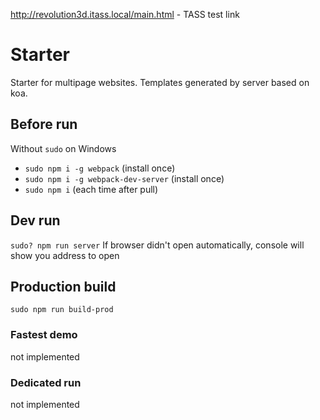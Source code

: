 http://revolution3d.itass.local/main.html - TASS test link

# Starter
Starter for multipage websites. Templates generated by server based on koa.

## Before run
Without `sudo` on Windows
 - `sudo npm i -g webpack` (install once)
 - `sudo npm i -g webpack-dev-server` (install once)
 - `sudo npm i` (each time after pull)

## Dev run
`sudo? npm run server`
If browser didn't open automatically, console will show you address to open

## Production build
`sudo npm run build-prod`

### Fastest demo
not implemented

### Dedicated run
not implemented
